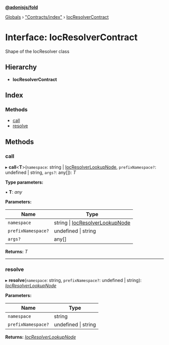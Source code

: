 **[@adonisjs/fold](../README.md)**

[Globals](../README.md) › [&quot;Contracts/index&quot;](../modules/_contracts_index_.md) › [IocResolverContract](_contracts_index_.iocresolvercontract.md)

# Interface: IocResolverContract

Shape of the IocResolver class

## Hierarchy

* **IocResolverContract**

## Index

### Methods

* [call](_contracts_index_.iocresolvercontract.md#call)
* [resolve](_contracts_index_.iocresolvercontract.md#resolve)

## Methods

###  call

▸ **call**<**T**>(`namespace`: string | [IocResolverLookupNode](../modules/_contracts_index_.md#iocresolverlookupnode), `prefixNamespace?`: undefined | string, `args?`: any[]): *T*

**Type parameters:**

▪ **T**: *any*

**Parameters:**

Name | Type |
------ | ------ |
`namespace` | string &#124; [IocResolverLookupNode](../modules/_contracts_index_.md#iocresolverlookupnode) |
`prefixNamespace?` | undefined &#124; string |
`args?` | any[] |

**Returns:** *T*

___

###  resolve

▸ **resolve**(`namespace`: string, `prefixNamespace?`: undefined | string): *[IocResolverLookupNode](../modules/_contracts_index_.md#iocresolverlookupnode)*

**Parameters:**

Name | Type |
------ | ------ |
`namespace` | string |
`prefixNamespace?` | undefined &#124; string |

**Returns:** *[IocResolverLookupNode](../modules/_contracts_index_.md#iocresolverlookupnode)*